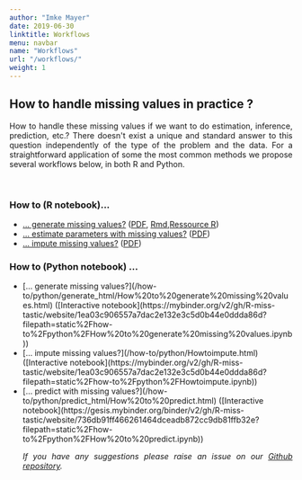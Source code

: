 ```yaml
---
author: "Imke Mayer"
date: 2019-06-30
linktitle: Workflows
menu: navbar
name: "Workflows"
url: "/workflows/"
weight: 1
---
```


<h2>How to handle missing values in practice ? </h2>

<p align="justify">How to handle these missing values if we want to do estimation, inference, prediction, etc.?</i> There doesn't exist a unique and standard answer to this question independently of the type of the problem and the data.
For a straightforward application of some the most common methods we propose several workflows below, in both R and Python.</p>



<br>
<h3>How to (R notebook)...</h3>
<ul class="list-group" id="workflows-list">
<li class="list-group-item"> <a href="/how-to/generate/missSimul.html" target="_blank">... generate missing values?</a> (<a href="/how-to/generate/missSimul.pdf" target="_blank">PDF</a>, <a href="/how-to/generate/missSimul.Rmd" target="_blank">Rmd</a>,<a href="/how-to/generate/amputation.R" target="_blank">Ressource R</a>)</li>
<li class="list-group-item"> <a href="/how-to/estimate/missEstim.html" target="_blank">... estimate parameters with missing values?</a> (<a href="/how-to/estimate/missEstim.pdf" target="_blank">PDF</a>)</li>
<li class="list-group-item"> <a href="/how-to/impute/missImp.html" target="_blank">... impute missing values?</a> (<a href="/how-to/impute/missImp.pdf" target="_blank">PDF</a>)</li>
</ul>



<h3> How to (Python notebook) ...  </h3>
<p align="justify">
<ul class="list-group" id="workflows-list_py">
<li class="list-group-item"> [... generate missing values?](/how-to/python/generate_html/How%20to%20generate%20missing%20values.html) ([Interactive notebook](https://mybinder.org/v2/gh/R-miss-tastic/website/1ea03c906557a7dac2e132e3c5d0b44e0ddda86d?filepath=static%2Fhow-to%2Fpython%2FHow%20to%20generate%20missing%20values.ipynb))</li>
<li class="list-group-item">  [... impute missing values?](/how-to/python/Howtoimpute.html) ([Interactive notebook](https://mybinder.org/v2/gh/R-miss-tastic/website/1ea03c906557a7dac2e132e3c5d0b44e0ddda86d?filepath=static%2Fhow-to%2Fpython%2FHowtoimpute.ipynb))</li>
<li class="list-group-item">  [... predict with missing values?](/how-to/python/predict_html/How%20to%20predict.html) ([Interactive notebook](https://gesis.mybinder.org/binder/v2/gh/R-miss-tastic/website/736db91ff466261464dceadb872cc9db81ffb32e?filepath=static%2Fhow-to%2Fpython%2FHow%20to%20predict.ipynb))</li>

</p>

<p align="justify"><i>If you have any suggestions please raise an issue on our <a href="https://github.com/R-miss-tastic/website" target="_blank">Github repository</a>.</i></p>



<style>
.collapse-row.collapsed + tr {
     display: none;
}


tr.border_bottom {
  border-bottom:2pt solid black;
}


table {
  font-size: small;
}

</style>
